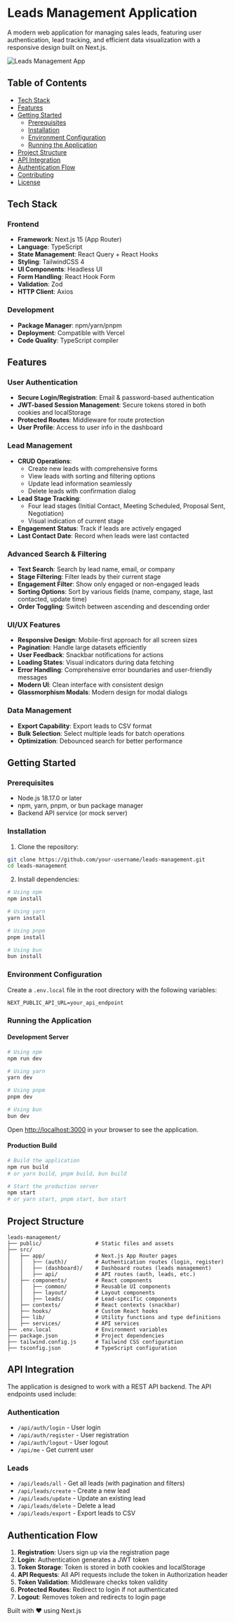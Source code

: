 # Leads Management Application

A modern web application for managing sales leads, featuring user authentication, lead tracking, and efficient data visualization with a responsive design built on Next.js.

![Leads Management App](https://images.unsplash.com/photo-1572021335469-31706a17aaef?q=80&w=2070&auto=format&fit=crop&ixlib=rb-4.0.3&ixid=M3wxMjA3fDB8MHxwaG90by1wYWdlfHx8fGVufDB8fHx8fA%3D%3D)

## Table of Contents
- [Tech Stack](#tech-stack)
- [Features](#features)
- [Getting Started](#getting-started)
  - [Prerequisites](#prerequisites)
  - [Installation](#installation)
  - [Environment Configuration](#environment-configuration)
  - [Running the Application](#running-the-application)
- [Project Structure](#project-structure)
- [API Integration](#api-integration)
- [Authentication Flow](#authentication-flow)
- [Contributing](#contributing)
- [License](#license)

## Tech Stack

### Frontend
- **Framework**: Next.js 15 (App Router)
- **Language**: TypeScript
- **State Management**: React Query + React Hooks
- **Styling**: TailwindCSS 4
- **UI Components**: Headless UI
- **Form Handling**: React Hook Form
- **Validation**: Zod
- **HTTP Client**: Axios

### Development
- **Package Manager**: npm/yarn/pnpm
- **Deployment**: Compatible with Vercel
- **Code Quality**: TypeScript compiler

## Features

### User Authentication
- **Secure Login/Registration**: Email & password-based authentication
- **JWT-based Session Management**: Secure tokens stored in both cookies and localStorage
- **Protected Routes**: Middleware for route protection
- **User Profile**: Access to user info in the dashboard

### Lead Management
- **CRUD Operations**:
  - Create new leads with comprehensive forms
  - View leads with sorting and filtering options
  - Update lead information seamlessly
  - Delete leads with confirmation dialog
- **Lead Stage Tracking**: 
  - Four lead stages (Initial Contact, Meeting Scheduled, Proposal Sent, Negotiation)
  - Visual indication of current stage
- **Engagement Status**: Track if leads are actively engaged
- **Last Contact Date**: Record when leads were last contacted

### Advanced Search & Filtering
- **Text Search**: Search by lead name, email, or company
- **Stage Filtering**: Filter leads by their current stage
- **Engagement Filter**: Show only engaged or non-engaged leads
- **Sorting Options**: Sort by various fields (name, company, stage, last contacted, update time)
- **Order Toggling**: Switch between ascending and descending order

### UI/UX Features
- **Responsive Design**: Mobile-first approach for all screen sizes
- **Pagination**: Handle large datasets efficiently
- **User Feedback**: Snackbar notifications for actions
- **Loading States**: Visual indicators during data fetching
- **Error Handling**: Comprehensive error boundaries and user-friendly messages
- **Modern UI**: Clean interface with consistent design
- **Glassmorphism Modals**: Modern design for modal dialogs

### Data Management
- **Export Capability**: Export leads to CSV format
- **Bulk Selection**: Select multiple leads for batch operations
- **Optimization**: Debounced search for better performance

## Getting Started

### Prerequisites
- Node.js 18.17.0 or later
- npm, yarn, pnpm, or bun package manager
- Backend API service (or mock server)

### Installation

1. Clone the repository:
```bash
git clone https://github.com/your-username/leads-management.git
cd leads-management
```

2. Install dependencies:
```bash
# Using npm
npm install

# Using yarn
yarn install

# Using pnpm
pnpm install

# Using bun
bun install
```

### Environment Configuration

Create a `.env.local` file in the root directory with the following variables:

```
NEXT_PUBLIC_API_URL=your_api_endpoint
```

### Running the Application

#### Development Server
```bash
# Using npm
npm run dev

# Using yarn
yarn dev

# Using pnpm
pnpm dev

# Using bun
bun dev
```

Open [http://localhost:3000](http://localhost:3000) in your browser to see the application.

#### Production Build
```bash
# Build the application
npm run build
# or yarn build, pnpm build, bun build

# Start the production server
npm start
# or yarn start, pnpm start, bun start
```

## Project Structure

```
leads-management/
├── public/                 # Static files and assets
├── src/
│   ├── app/                # Next.js App Router pages
│   │   ├── (auth)/         # Authentication routes (login, register)
│   │   ├── (dashboard)/    # Dashboard routes (leads management)
│   │   ├── api/            # API routes (auth, leads, etc.)
│   ├── components/         # React components
│   │   ├── common/         # Reusable UI components
│   │   ├── layout/         # Layout components
│   │   ├── leads/          # Lead-specific components
│   ├── contexts/           # React contexts (snackbar)
│   ├── hooks/              # Custom React hooks
│   ├── lib/                # Utility functions and type definitions
│   ├── services/           # API services
├── .env.local              # Environment variables
├── package.json            # Project dependencies
├── tailwind.config.js      # Tailwind CSS configuration
├── tsconfig.json           # TypeScript configuration
```

## API Integration

The application is designed to work with a REST API backend. The API endpoints used include:

### Authentication
- `/api/auth/login` - User login
- `/api/auth/register` - User registration
- `/api/auth/logout` - User logout
- `/api/me` - Get current user

### Leads
- `/api/leads/all` - Get all leads (with pagination and filters)
- `/api/leads/create` - Create a new lead
- `/api/leads/update` - Update an existing lead
- `/api/leads/delete` - Delete a lead
- `/api/leads/export` - Export leads to CSV

## Authentication Flow

1. **Registration**: Users sign up via the registration page
2. **Login**: Authentication generates a JWT token
3. **Token Storage**: Token is stored in both cookies and localStorage
4. **API Requests**: All API requests include the token in Authorization header
5. **Token Validation**: Middleware checks token validity
6. **Protected Routes**: Redirect to login if not authenticated
7. **Logout**: Removes token and redirects to login page


Built with ❤️ using Next.js